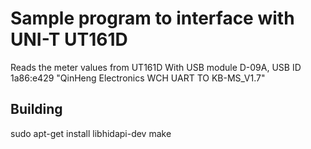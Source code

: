 # Sample program to interface with UNI-T UT161D

Reads the meter values from UT161D With USB module D-09A,
USB ID 1a86:e429 "QinHeng Electronics WCH UART TO KB-MS_V1.7"

## Building
sudo apt-get install libhidapi-dev
make
